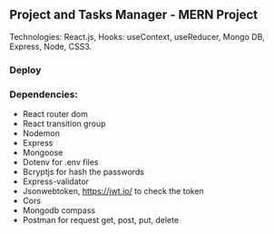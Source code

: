 ## Project and Tasks Manager - MERN Project

Technologies: React.js, Hooks: useContext, useReducer, Mongo DB, Express, Node, CSS3.

### Deploy

### Dependencies:

- React router dom
- React transition group
- Nodemon
- Express 
- Mongoose 
- Dotenv for .env files
- Bcryptjs for hash the passwords
- Express-validator 
- Jsonwebtoken, https://jwt.io/ to check the token
- Cors
- Mongodb compass
- Postman for request get, post, put, delete
  

